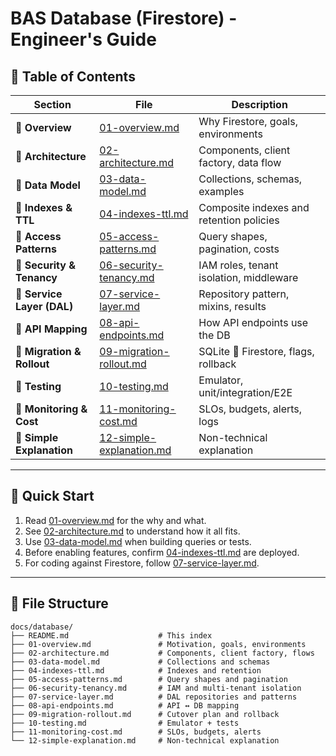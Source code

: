 # BAS Database (Firestore) - Engineer's Guide

##  Table of Contents

| Section | File | Description |
|---------|------|-------------|
|  **Overview** | [01-overview.md](01-overview.md) | Why Firestore, goals, environments |
|  **Architecture** | [02-architecture.md](02-architecture.md) | Components, client factory, data flow |
|  **Data Model** | [03-data-model.md](03-data-model.md) | Collections, schemas, examples |
|  **Indexes & TTL** | [04-indexes-ttl.md](04-indexes-ttl.md) | Composite indexes and retention policies |
|  **Access Patterns** | [05-access-patterns.md](05-access-patterns.md) | Query shapes, pagination, costs |
|  **Security & Tenancy** | [06-security-tenancy.md](06-security-tenancy.md) | IAM roles, tenant isolation, middleware |
|  **Service Layer (DAL)** | [07-service-layer.md](07-service-layer.md) | Repository pattern, mixins, results |
|  **API Mapping** | [08-api-endpoints.md](08-api-endpoints.md) | How API endpoints use the DB |
|  **Migration & Rollout** | [09-migration-rollout.md](09-migration-rollout.md) | SQLite  Firestore, flags, rollback |
|  **Testing** | [10-testing.md](10-testing.md) | Emulator, unit/integration/E2E |
|  **Monitoring & Cost** | [11-monitoring-cost.md](11-monitoring-cost.md) | SLOs, budgets, alerts, logs |
|  **Simple Explanation** | [12-simple-explanation.md](12-simple-explanation.md) | Non-technical explanation |

---

##  Quick Start

1) Read [01-overview.md](01-overview.md) for the why and what.
2) See [02-architecture.md](02-architecture.md) to understand how it all fits.
3) Use [03-data-model.md](03-data-model.md) when building queries or tests.
4) Before enabling features, confirm [04-indexes-ttl.md](04-indexes-ttl.md) are deployed.
5) For coding against Firestore, follow [07-service-layer.md](07-service-layer.md).

---

##  File Structure

```
docs/database/
├── README.md                    # This index
├── 01-overview.md               # Motivation, goals, environments
├── 02-architecture.md           # Components, client factory, flows
├── 03-data-model.md             # Collections and schemas
├── 04-indexes-ttl.md            # Indexes and retention
├── 05-access-patterns.md        # Query shapes and pagination
├── 06-security-tenancy.md       # IAM and multi-tenant isolation
├── 07-service-layer.md          # DAL repositories and patterns
├── 08-api-endpoints.md          # API ↔ DB mapping
├── 09-migration-rollout.md      # Cutover plan and rollback
├── 10-testing.md                # Emulator + tests
├── 11-monitoring-cost.md        # SLOs, budgets, alerts
└── 12-simple-explanation.md     # Non-technical explanation
```



